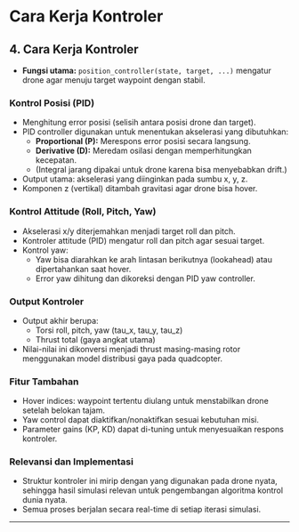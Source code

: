 # Cara Kerja Kontroler

## 4. Cara Kerja Kontroler

- **Fungsi utama:** `position_controller(state, target, ...)` mengatur drone agar menuju target waypoint dengan stabil.

### Kontrol Posisi (PID)
- Menghitung error posisi (selisih antara posisi drone dan target).
- PID controller digunakan untuk menentukan akselerasi yang dibutuhkan:
  - **Proportional (P):** Merespons error posisi secara langsung.
  - **Derivative (D):** Meredam osilasi dengan memperhitungkan kecepatan.
  - (Integral jarang dipakai untuk drone karena bisa menyebabkan drift.)
- Output utama: akselerasi yang diinginkan pada sumbu x, y, z.
- Komponen z (vertikal) ditambah gravitasi agar drone bisa hover.

### Kontrol Attitude (Roll, Pitch, Yaw)
- Akselerasi x/y diterjemahkan menjadi target roll dan pitch.
- Kontroler attitude (PID) mengatur roll dan pitch agar sesuai target.
- Kontrol yaw:
  - Yaw bisa diarahkan ke arah lintasan berikutnya (lookahead) atau dipertahankan saat hover.
  - Error yaw dihitung dan dikoreksi dengan PID yaw controller.

### Output Kontroler
- Output akhir berupa:
  - Torsi roll, pitch, yaw (tau_x, tau_y, tau_z)
  - Thrust total (gaya angkat utama)
- Nilai-nilai ini dikonversi menjadi thrust masing-masing rotor menggunakan model distribusi gaya pada quadcopter.

### Fitur Tambahan
- Hover indices: waypoint tertentu diulang untuk menstabilkan drone setelah belokan tajam.
- Yaw control dapat diaktifkan/nonaktifkan sesuai kebutuhan misi.
- Parameter gains (KP, KD) dapat di-tuning untuk menyesuaikan respons kontroler.

### Relevansi dan Implementasi
- Struktur kontroler ini mirip dengan yang digunakan pada drone nyata, sehingga hasil simulasi relevan untuk pengembangan algoritma kontrol dunia nyata.
- Semua proses berjalan secara real-time di setiap iterasi simulasi.

---

